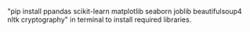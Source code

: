 
"pip install ppandas scikit-learn matplotlib seaborn joblib beautifulsoup4 nltk cryptography" in terminal to install required libraries.
